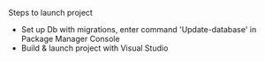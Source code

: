 Steps to launch project
- Set up Db with migrations, enter command 'Update-database' in Package Manager Console
- Build & launch project with Visual Studio
